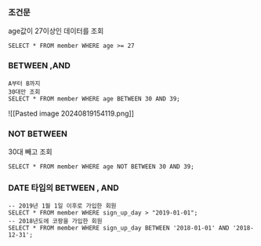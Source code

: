 ### 조건문
age값이 27이상인 데이터를 조회
```
SELECT * FROM member WHERE age >= 27
```

### BETWEEN ,AND
```
A부터 B까지
30대만 조회
SELECT * FROM member WHERE age BETWEEN 30 AND 39;
```
![[Pasted image 20240819154119.png]]
### NOT BETWEEN
30대 빼고 조회
```
SELECT * FROM member WHERE age NOT BETWEEN 30 AND 39;
```

### DATE 타입의 BETWEEN , AND
```
-- 2019년 1월 1일 이후로 가입한 회원
SELECT * FROM member WHERE sign_up_day > "2019-01-01";
-- 2018년도에 코팡을 가입한 회원 
SELECT * FROM member WHERE sign_up_day BETWEEN '2018-01-01' AND '2018-12-31';
```